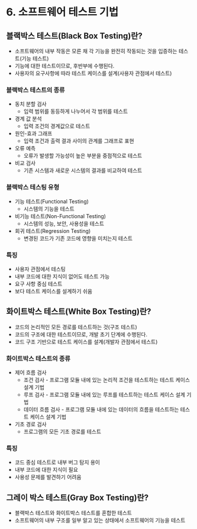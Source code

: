 # 6. 소프트웨어 테스트 기법
## 블랙박스 테스트(Black Box Testing)란?
- 소프트웨어의 내부 작동은 모른 채 각 기능을 완전히 작동되는 것을 입증하는 테스트(기능 테스트)
- 기능에 대한 테스트이므로, 후반부에 수행된다.
- 사용자의 요구사항에 따라 테스트 케이스를 설계(사용자 관점에서 테스트)
### 블랙박스 테스트의 종류
- 동치 분할 검사
  - 입력 범위를 동등하게 나누어서 각 범위를 테스트
- 경계 값 분석
  - 입력 조건의 경계값으로 테스트
- 원인-효과 그래프
  - 입력 조건과 출력 결과 사이의 관계를 그래프로 표현
- 오류 예측
  - 오류가 발생할 가능성이 높은 부분을 중점적으로 테스트
- 비교 검사
  - 기존 시스템과 새로운 시스템의 결과를 비교하여 테스트
### 블랙박스 테스팅 유형
- 기능 테스트(Functional Testing)
  - 시스템의 기능을 테스트
- 비기능 테스트(Non-Functional Testing)
  - 시스템의 성능, 보안, 사용성을 테스트
- 회귀 테스트(Regression Testing)
  - 변경된 코드가 기존 코드에 영향을 미치는지 테스트
### 특징
- 사용자 관점에서 테스팅
- 내부 코드에 대한 지식이 없어도 테스트 가능
- 요구 사항 중심 테스트
- 보다 테스트 케이스를 설계하기 쉬움
## 화이트박스 테스트(White Box Testing)란?
- 코드의 논리적인 모든 경로를 테스트하는 것(구조 테스트)
- 코드의 구조에 대한 테스트이므로, 개발 초기 단계에 수행된다.
- 코드 구조 기반으로 테스트 케이스를 설계(개발자 관점에서 테스트)
### 화이트박스 테스트의 종류
- 제어 흐름 검사
  - 조건 검사 - 프로그램 모듈 내에 있는 논리적 조건을 테스트하는 테스트 케이스 설계 기법
  - 루프 검사 - 프로그램 모듈 내에 있는 루프를 테스트하는 테스트 케이스 설계 기법
  - 데이터 흐름 검사 - 프로그램 모듈 내에 있는 데이터의 흐름을 테스트하는 테스트 케이스 설계 기법
- 기초 경로 검사
  - 프로그램의 모든 기초 경로를 테스트
### 특징
- 코드 중심 테스트로 내부 버그 탐지 용이
- 내부 코드에 대한 지식이 필요
- 사용성 문제를 발견하기 어려움

## 그레이 박스 테스트(Gray Box Testing)란?
- 블랙박스 테스트와 화이트박스 테스트를 혼합한 테스트
- 소프트웨어의 내부 구조를 일부 알고 있는 상태에서 소프트웨어의 기능을 테스트
